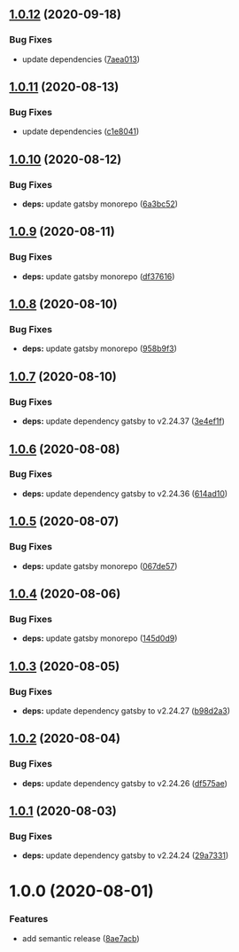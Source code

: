 ## [1.0.12](https://github.com/JimmyBeldone/gatsby-starter-lemonade/compare/v1.0.11...v1.0.12) (2020-09-18)


### Bug Fixes

* update dependencies ([7aea013](https://github.com/JimmyBeldone/gatsby-starter-lemonade/commit/7aea0131ea3d7b8ebbd96310951cb94264c017a4))

## [1.0.11](https://github.com/JimmyBeldone/gatsby-starter-lemonade/compare/v1.0.10...v1.0.11) (2020-08-13)


### Bug Fixes

* update dependencies ([c1e8041](https://github.com/JimmyBeldone/gatsby-starter-lemonade/commit/c1e80415278ffc580190928445393fb99cf16b4d))

## [1.0.10](https://github.com/JimmyBeldone/gatsby-starter-lemonade/compare/v1.0.9...v1.0.10) (2020-08-12)


### Bug Fixes

* **deps:** update gatsby monorepo ([6a3bc52](https://github.com/JimmyBeldone/gatsby-starter-lemonade/commit/6a3bc52741aa067e8855957d67692ae8869782c1))

## [1.0.9](https://github.com/JimmyBeldone/gatsby-starter-lemonade/compare/v1.0.8...v1.0.9) (2020-08-11)


### Bug Fixes

* **deps:** update gatsby monorepo ([df37616](https://github.com/JimmyBeldone/gatsby-starter-lemonade/commit/df376166d77d900b0d5a0cb8fdf1d909a7e23300))

## [1.0.8](https://github.com/JimmyBeldone/gatsby-starter-lemonade/compare/v1.0.7...v1.0.8) (2020-08-10)


### Bug Fixes

* **deps:** update gatsby monorepo ([958b9f3](https://github.com/JimmyBeldone/gatsby-starter-lemonade/commit/958b9f32aa487f4f427bca354636c68c5a2fbe33))

## [1.0.7](https://github.com/JimmyBeldone/gatsby-starter-lemonade/compare/v1.0.6...v1.0.7) (2020-08-10)


### Bug Fixes

* **deps:** update dependency gatsby to v2.24.37 ([3e4ef1f](https://github.com/JimmyBeldone/gatsby-starter-lemonade/commit/3e4ef1f6c10e9bc3ea9ad0e59d236b526d982bc8))

## [1.0.6](https://github.com/JimmyBeldone/gatsby-starter-lemonade/compare/v1.0.5...v1.0.6) (2020-08-08)


### Bug Fixes

* **deps:** update dependency gatsby to v2.24.36 ([614ad10](https://github.com/JimmyBeldone/gatsby-starter-lemonade/commit/614ad10d4dbf33164dee9fc88698ce08fc00ab1a))

## [1.0.5](https://github.com/JimmyBeldone/gatsby-starter-lemonade/compare/v1.0.4...v1.0.5) (2020-08-07)


### Bug Fixes

* **deps:** update gatsby monorepo ([067de57](https://github.com/JimmyBeldone/gatsby-starter-lemonade/commit/067de571c2a56e37e05566696f908729b241fb39))

## [1.0.4](https://github.com/JimmyBeldone/gatsby-starter-lemonade/compare/v1.0.3...v1.0.4) (2020-08-06)


### Bug Fixes

* **deps:** update gatsby monorepo ([145d0d9](https://github.com/JimmyBeldone/gatsby-starter-lemonade/commit/145d0d955b276e33b73a1942c6d875b3fa5a5010))

## [1.0.3](https://github.com/JimmyBeldone/gatsby-starter-lemonade/compare/v1.0.2...v1.0.3) (2020-08-05)


### Bug Fixes

* **deps:** update dependency gatsby to v2.24.27 ([b98d2a3](https://github.com/JimmyBeldone/gatsby-starter-lemonade/commit/b98d2a31fcdab2055febbf4c6ae628e8fa3105d2))

## [1.0.2](https://github.com/JimmyBeldone/gatsby-starter-lemonade/compare/v1.0.1...v1.0.2) (2020-08-04)


### Bug Fixes

* **deps:** update dependency gatsby to v2.24.26 ([df575ae](https://github.com/JimmyBeldone/gatsby-starter-lemonade/commit/df575ae9ed66dd2010584c968515fb1d89e85c64))

## [1.0.1](https://github.com/JimmyBeldone/gatsby-starter-lemonade/compare/v1.0.0...v1.0.1) (2020-08-03)


### Bug Fixes

* **deps:** update dependency gatsby to v2.24.24 ([29a7331](https://github.com/JimmyBeldone/gatsby-starter-lemonade/commit/29a7331bc0c956fba56e3893cb26cc9250816942))

# 1.0.0 (2020-08-01)


### Features

* add semantic release ([8ae7acb](https://github.com/JimmyBeldone/gatsby-starter-lemonade/commit/8ae7acb5439ec4210a0c988af7ce53e4fcf11d35))

